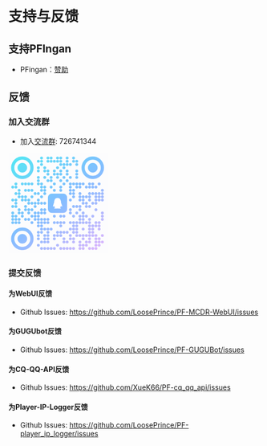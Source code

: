 # 支持与反馈

## 支持PFIngan

- PFingan：[赞助](https://pfingan.com/donate)

## 反馈

### 加入交流群

- 加入[交流群](https://qm.qq.com/cgi-bin/qm/qr?_wv=1027&k=RzX3mAVIe9UHWG9YU5MWOPCrxgkxp97p&authKey=r2ia5MrP9ufCQWYadKj7hS1Bdq5Bzy4SsrTzlBD%2BFyCqe%2B75fWf7N2iN5Snc8%2BJa&noverify=0&group_code=726741344): 726741344

<!-- ![加群](/src/加群-1.png) -->

<img src="/src/加群-1.png" alt="加群" style="width: 200px; height: 200px;">

### 提交反馈

#### 为WebUI反馈

- Github Issues: https://github.com/LoosePrince/PF-MCDR-WebUI/issues

#### 为GUGUbot反馈

- Github Issues: https://github.com/LoosePrince/PF-GUGUBot/issues

#### 为CQ-QQ-API反馈

- Github Issues: https://github.com/XueK66/PF-cq_qq_api/issues

#### 为Player-IP-Logger反馈

- Github Issues: https://github.com/LoosePrince/PF-player_ip_logger/issues